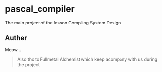 # pascal_compiler
The main project of the lesson Compiling System Design.
## Auther
Meow...
>Also thx to Fullmetal Alchemist which keep acompany with us during the project.
